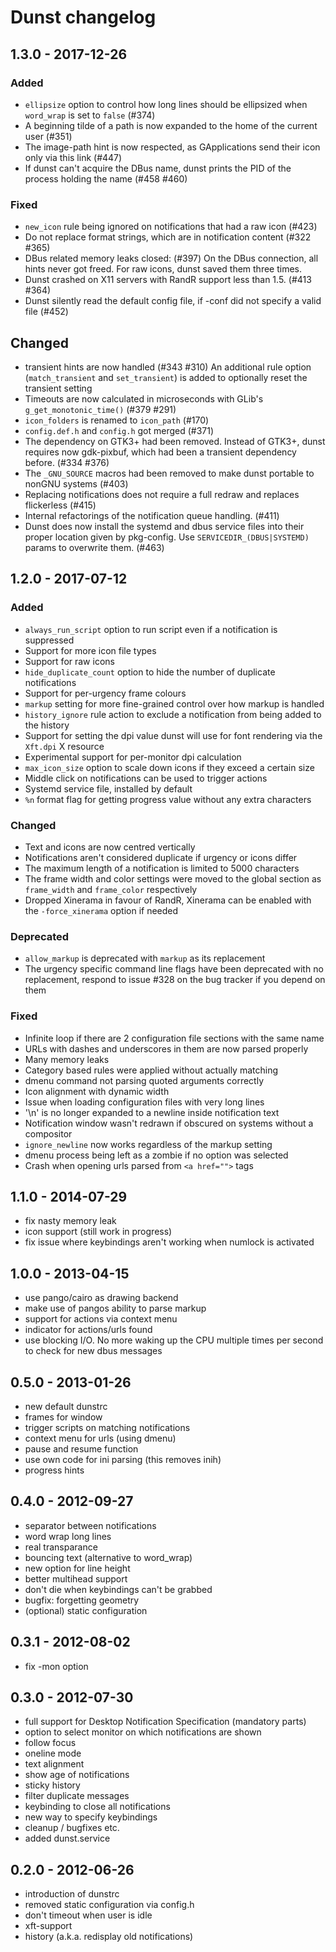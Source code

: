 # Dunst changelog

## 1.3.0 - 2017-12-26

### Added
- `ellipsize` option to control how long lines should be ellipsized when `word_wrap` is set to `false` (#374)
- A beginning tilde of a path is now expanded to the home of the current user (#351)
- The image-path hint is now respected, as GApplications send their icon only via this link (#447)
- If dunst can't acquire the DBus name, dunst prints the PID of the process holding the name (#458 #460)

### Fixed
- `new_icon` rule being ignored on notifications that had a raw icon (#423)
- Do not replace format strings, which are in notification content (#322 #365)
- DBus related memory leaks closed: (#397)
  On the DBus connection, all hints never got freed. For raw icons, dunst saved them three times.
- Dunst crashed on X11 servers with RandR support less than 1.5. (#413 #364)
- Dunst silently read the default config file, if -conf did not specify a valid file (#452)

## Changed
- transient hints are now handled (#343 #310)
  An additional rule option (`match_transient` and `set_transient`) is added
  to optionally reset the transient setting
- Timeouts are now calculated in microseconds with GLib's `g_get_monotonic_time()` (#379 #291)
- `icon_folders` is renamed to `icon_path` (#170)
- `config.def.h` and `config.h` got merged (#371)
- The dependency on GTK3+ had been removed. Instead of GTK3+, dunst requires now gdk-pixbuf,
  which had been a transient dependency before. (#334 #376)
- The `_GNU_SOURCE` macros had been removed to make dunst portable to nonGNU systems (#403)
- Replacing notifications does not require a full redraw and replaces flickerless (#415)
- Internal refactorings of the notification queue handling. (#411)
- Dunst does now install the systemd and dbus service files into their proper location given
  by pkg-config. Use `SERVICEDIR_(DBUS|SYSTEMD)` params to overwrite them. (#463)

## 1.2.0 - 2017-07-12

### Added
- `always_run_script` option to run script even if a notification is suppressed
- Support for more icon file types
- Support for raw icons
- `hide_duplicate_count` option to hide the number of duplicate notifications
- Support for per-urgency frame colours
- `markup` setting for more fine-grained control over how markup is handled
- `history_ignore` rule action to exclude a notification from being added to the history
- Support for setting the dpi value dunst will use for font rendering via the `Xft.dpi` X resource
- Experimental support for per-monitor dpi calculation
- `max_icon_size` option to scale down icons if they exceed a certain size
- Middle click on notifications can be used to trigger actions
- Systemd service file, installed by default
- `%n` format flag for getting progress value without any extra characters

### Changed
- Text and icons are now centred vertically
- Notifications aren't considered duplicate if urgency or icons differ
- The maximum length of a notification is limited to 5000 characters
- The frame width and color settings were moved to the global section as `frame_width` and `frame_color` respectively
- Dropped Xinerama in favour of RandR, Xinerama can be enabled with the `-force_xinerama` option if needed

### Deprecated
- `allow_markup` is deprecated with `markup` as its replacement
- The urgency specific command line flags have been deprecated with no replacement, respond to issue #328 on the bug tracker if you depend on them

### Fixed
- Infinite loop if there are 2 configuration file sections with the same name
- URLs with dashes and underscores in them are now parsed properly
- Many memory leaks
- Category based rules were applied without actually matching
- dmenu command not parsing quoted arguments correctly
- Icon alignment with dynamic width
- Issue when loading configuration files with very long lines
- '\n' is no longer expanded to a newline inside notification text
- Notification window wasn't redrawn if obscured on systems without a compositor
- `ignore_newline` now works regardless of the markup setting
- dmenu process being left as a zombie if no option was selected
- Crash when opening urls parsed from `<a href="">` tags

## 1.1.0 - 2014-07-29
- fix nasty memory leak
- icon support (still work in progress)
- fix issue where keybindings aren't working when numlock is activated

## 1.0.0 - 2013-04-15
- use pango/cairo as drawing backend
- make use of pangos ability to parse markup
- support for actions via context menu
- indicator for actions/urls found
- use blocking I/O. No more waking up the CPU multiple times per second to check for new dbus messages

## 0.5.0 - 2013-01-26
- new default dunstrc
- frames for window
- trigger scripts on matching notifications
- context menu for urls (using dmenu)
- pause and resume function
- use own code for ini parsing (this removes inih)
- progress hints

## 0.4.0 - 2012-09-27
- separator between notifications
- word wrap long lines
- real transparance
- bouncing text (alternative to word_wrap)
- new option for line height
- better multihead support
- don't die when keybindings can't be grabbed
- bugfix: forgetting geometry
- (optional) static configuration

## 0.3.1 - 2012-08-02
- fix -mon option

## 0.3.0 - 2012-07-30
- full support for Desktop Notification Specification (mandatory parts)
- option to select monitor on which notifications are shown
- follow focus
- oneline mode
- text alignment
- show age of notifications
- sticky history
- filter duplicate messages
- keybinding to close all notifications
- new way to specify keybindings
- cleanup / bugfixes etc.
- added dunst.service

## 0.2.0 - 2012-06-26
- introduction of dunstrc
- removed static configuration via config.h
- don't timeout when user is idle
- xft-support
- history (a.k.a. redisplay old notifications)
